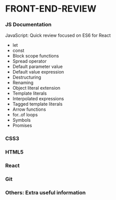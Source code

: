# FRONT-END-REVIEW

### JS Documentation
JavaScript: Quick review focused on ES6 for React
* let
* const
* Block scope functions
* Spread operator
* Default parameter value
* Default value expression
* Destructuring
* Renaming
* Object literal extension
* Template literals
* Interpolated expressions
* Tagged template literals
* Arrow functions
* for..of loops
* Symbols
* Promises

### CSS3

### HTML5

### React

### Git

### Others: Extra useful information
